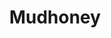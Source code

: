 ---
title: "Mudhoney"
summary: "American alternative rock band. Formed in Seattle, Washington, in 1988, following the split in the seminal Seattle band by vocalist Mark Arm and former guitarist Steve Turner. Though they never reached the fame of their label and city mates, Mudhoney were very much part of the early 90s grunge scene and are one of the most enduring groups."
image: "mudhoney.jpg"
---